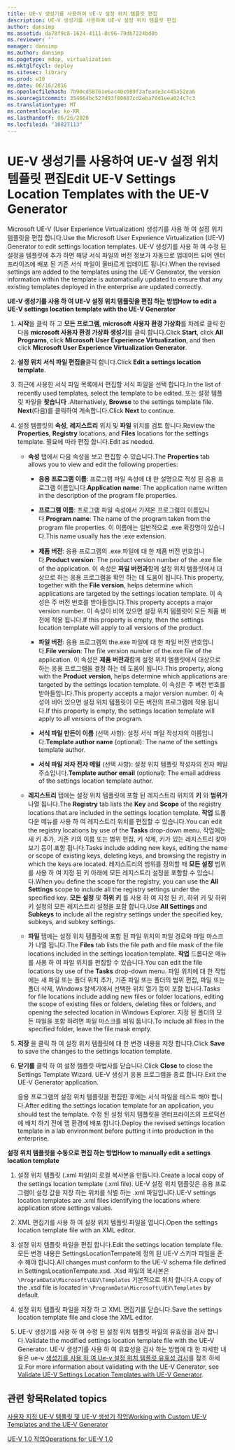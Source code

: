 ```yaml
---
title: UE-V 생성기를 사용하여 UE-V 설정 위치 템플릿 편집
description: UE-V 생성기를 사용하여 UE-V 설정 위치 템플릿 편집
author: dansimp
ms.assetid: da78f9c8-1624-4111-8c96-79db7224bd0b
ms.reviewer: ''
manager: dansimp
ms.author: dansimp
ms.pagetype: mdop, virtualization
ms.mktglfcycl: deploy
ms.sitesec: library
ms.prod: w10
ms.date: 06/16/2016
ms.openlocfilehash: 7b90cd58761e6ac40c089f3afeade3c445a52ea6
ms.sourcegitcommit: 354664bc527d93f80687cd2eba70d1eea024c7c3
ms.translationtype: MT
ms.contentlocale: ko-KR
ms.lasthandoff: 06/26/2020
ms.locfileid: "10827113"
---
```

# <span data-ttu-id="77bf8-103">UE-V 생성기를 사용하여 UE-V 설정 위치 템플릿 편집</span><span class="sxs-lookup"><span data-stu-id="77bf8-103">Edit UE-V Settings Location Templates with the UE-V Generator</span></span>


<span data-ttu-id="77bf8-104">Microsoft UE-V (User Experience Virtualization) 생성기를 사용 하 여 설정 위치 템플릿을 편집 합니다.</span><span class="sxs-lookup"><span data-stu-id="77bf8-104">Use the Microsoft User Experience Virtualization (UE-V) Generator to edit settings location templates.</span></span> <span data-ttu-id="77bf8-105">UE-V 생성기를 사용 하 여 수정 된 설정을 템플릿에 추가 하면 해당 서식 파일의 버전 정보가 자동으로 업데이트 되어 엔터프라이즈에 배포 된 기존 서식 파일이 올바르게 업데이트 됩니다.</span><span class="sxs-lookup"><span data-stu-id="77bf8-105">When the revised settings are added to the templates using the UE-V Generator, the version information within the template is automatically updated to ensure that any existing templates deployed in the enterprise are updated correctly.</span></span>

**<span data-ttu-id="77bf8-106">UE-V 생성기를 사용 하 여 UE-V 설정 위치 템플릿을 편집 하는 방법</span><span class="sxs-lookup"><span data-stu-id="77bf8-106">How to edit a UE-V settings location template with the UE-V Generator</span></span>**

1.  <span data-ttu-id="77bf8-107">**시작**을 클릭 하 고 **모든 프로그램**, **microsoft 사용자 환경 가상화**를 차례로 클릭 한 다음 **microsoft 사용자 환경 가상화 생성기**를 클릭 합니다.</span><span class="sxs-lookup"><span data-stu-id="77bf8-107">Click **Start**, click **All Programs**, click **Microsoft User Experience Virtualization**, and then click **Microsoft User Experience Virtualization Generator**.</span></span>

2.  <span data-ttu-id="77bf8-108">**설정 위치 서식 파일 편집을**클릭 합니다.</span><span class="sxs-lookup"><span data-stu-id="77bf8-108">Click **Edit a settings location template**.</span></span>

3.  <span data-ttu-id="77bf8-109">최근에 사용한 서식 파일 목록에서 편집할 서식 파일을 선택 합니다.</span><span class="sxs-lookup"><span data-stu-id="77bf8-109">In the list of recently used templates, select the template to be edited.</span></span> <span data-ttu-id="77bf8-110">또는 설정 템플릿 파일을 **찾습니다** .</span><span class="sxs-lookup"><span data-stu-id="77bf8-110">Alternatively, **Browse** to the settings template file.</span></span> <span data-ttu-id="77bf8-111">**Next**(다음)를 클릭하여 계속합니다.</span><span class="sxs-lookup"><span data-stu-id="77bf8-111">Click **Next** to continue.</span></span>

4.  <span data-ttu-id="77bf8-112">설정 템플릿의 **속성**, **레지스트리** 위치 및 **파일** 위치를 검토 합니다.</span><span class="sxs-lookup"><span data-stu-id="77bf8-112">Review the **Properties**, **Registry** locations, and **Files** locations for the settings template.</span></span> <span data-ttu-id="77bf8-113">필요에 따라 편집 합니다.</span><span class="sxs-lookup"><span data-stu-id="77bf8-113">Edit as needed.</span></span>

    -   <span data-ttu-id="77bf8-114">**속성** 탭에서 다음 속성을 보고 편집할 수 있습니다.</span><span class="sxs-lookup"><span data-stu-id="77bf8-114">The **Properties** tab allows you to view and edit the following properties:</span></span>

        -   <span data-ttu-id="77bf8-115">**응용 프로그램 이름**: 프로그램 파일 속성에 대 한 설명으로 작성 된 응용 프로그램 이름입니다.</span><span class="sxs-lookup"><span data-stu-id="77bf8-115">**Application name**: The application name written in the description of the program file properties.</span></span>

        -   <span data-ttu-id="77bf8-116">**프로그램 이름**: 프로그램 파일 속성에서 가져온 프로그램의 이름입니다.</span><span class="sxs-lookup"><span data-stu-id="77bf8-116">**Program name**: The name of the program taken from the program file properties.</span></span> <span data-ttu-id="77bf8-117">이 이름에는 일반적으로 .exe 확장명이 있습니다.</span><span class="sxs-lookup"><span data-stu-id="77bf8-117">This name usually has the .exe extension.</span></span>

        -   <span data-ttu-id="77bf8-118">**제품 버전**: 응용 프로그램의 .exe 파일에 대 한 제품 버전 번호입니다.</span><span class="sxs-lookup"><span data-stu-id="77bf8-118">**Product version**: The product version number of the .exe file of the application.</span></span> <span data-ttu-id="77bf8-119">이 속성은 **파일 버전과**함께 설정 위치 템플릿에서 대상으로 하는 응용 프로그램을 확인 하는 데 도움이 됩니다.</span><span class="sxs-lookup"><span data-stu-id="77bf8-119">This property, together with the **File version**, helps determine which applications are targeted by the settings location template.</span></span> <span data-ttu-id="77bf8-120">이 속성은 주 버전 번호를 받아들입니다.</span><span class="sxs-lookup"><span data-stu-id="77bf8-120">This property accepts a major version number.</span></span> <span data-ttu-id="77bf8-121">이 속성이 비어 있으면 설정 위치 템플릿이 모든 제품 버전에 적용 됩니다.</span><span class="sxs-lookup"><span data-stu-id="77bf8-121">If this property is empty, then the settings location template will apply to all versions of the product.</span></span>

        -   <span data-ttu-id="77bf8-122">**파일 버전**: 응용 프로그램의 the.exe 파일에 대 한 파일 버전 번호입니다.</span><span class="sxs-lookup"><span data-stu-id="77bf8-122">**File version**: The file version number of the.exe file of the application.</span></span> <span data-ttu-id="77bf8-123">이 속성은 **제품 버전과**함께 설정 위치 템플릿에서 대상으로 하는 응용 프로그램을 결정 하는 데 도움이 됩니다.</span><span class="sxs-lookup"><span data-stu-id="77bf8-123">This property, along with the **Product version**, helps determine which applications are targeted by the settings location template.</span></span> <span data-ttu-id="77bf8-124">이 속성은 주 버전 번호를 받아들입니다.</span><span class="sxs-lookup"><span data-stu-id="77bf8-124">This property accepts a major version number.</span></span> <span data-ttu-id="77bf8-125">이 속성이 비어 있으면 설정 위치 템플릿이 모든 버전의 프로그램에 적용 됩니다.</span><span class="sxs-lookup"><span data-stu-id="77bf8-125">If this property is empty, the settings location template will apply to all versions of the program.</span></span>

        -   <span data-ttu-id="77bf8-126">**서식 파일 만든이 이름** (선택 사항): 설정 서식 파일 작성자의 이름입니다.</span><span class="sxs-lookup"><span data-stu-id="77bf8-126">**Template author name** (optional): The name of the settings template author.</span></span>

        -   <span data-ttu-id="77bf8-127">**서식 파일 저자 전자 메일** (선택 사항): 설정 위치 템플릿 작성자의 전자 메일 주소입니다.</span><span class="sxs-lookup"><span data-stu-id="77bf8-127">**Template author email** (optional): The email address of the settings location template author.</span></span>

    -   <span data-ttu-id="77bf8-128">**레지스트리** 탭에는 설정 위치 템플릿에 포함 된 레지스트리 위치의 **키** 와 **범위가** 나열 됩니다.</span><span class="sxs-lookup"><span data-stu-id="77bf8-128">The **Registry** tab lists the **Key** and **Scope** of the registry locations that are included in the settings location template.</span></span> <span data-ttu-id="77bf8-129">**작업** 드롭다운 메뉴를 사용 하 여 레지스트리 위치를 편집할 수 있습니다.</span><span class="sxs-lookup"><span data-stu-id="77bf8-129">You can edit the registry locations by use of the **Tasks** drop-down menu.</span></span> <span data-ttu-id="77bf8-130">작업에는 새 키 추가, 기존 키의 이름 또는 범위 편집, 키 삭제, 키가 있는 레지스트리 찾아보기 등이 포함 됩니다.</span><span class="sxs-lookup"><span data-stu-id="77bf8-130">Tasks include adding new keys, editing the name or scope of existing keys, deleting keys, and browsing the registry in which the keys are located.</span></span> <span data-ttu-id="77bf8-131">레지스트리의 범위를 정의할 때 **모든 설정** 범위를 사용 하 여 지정 된 키 아래에 모든 레지스트리 설정을 포함할 수 있습니다.</span><span class="sxs-lookup"><span data-stu-id="77bf8-131">When you define the scope for the registry, you can use the **All Settings** scope to include all the registry settings under the specified key.</span></span> <span data-ttu-id="77bf8-132">**모든 설정** 및 **하위 키** 를 사용 하 여 지정 된 키, 하위 키 및 하위 키 설정의 모든 레지스트리 설정을 포함 합니다.</span><span class="sxs-lookup"><span data-stu-id="77bf8-132">Use **All Settings** and **Subkeys** to include all the registry settings under the specified key, subkeys, and subkey settings.</span></span>

    -   <span data-ttu-id="77bf8-133">**파일** 탭에는 설정 위치 템플릿에 포함 된 파일 위치의 파일 경로와 파일 마스크가 나열 됩니다.</span><span class="sxs-lookup"><span data-stu-id="77bf8-133">The **Files** tab lists the file path and file mask of the file locations included in the settings location template.</span></span> <span data-ttu-id="77bf8-134">**작업** 드롭다운 메뉴를 사용 하 여 파일 위치를 편집할 수 있습니다.</span><span class="sxs-lookup"><span data-stu-id="77bf8-134">You can edit the file locations by use of the **Tasks** drop-down menu.</span></span> <span data-ttu-id="77bf8-135">파일 위치에 대 한 작업에는 새 파일 또는 폴더 위치 추가, 기존 파일 또는 폴더의 범위 편집, 파일 또는 폴더 삭제, Windows 탐색기에서 선택한 위치 열기 등이 포함 됩니다.</span><span class="sxs-lookup"><span data-stu-id="77bf8-135">Tasks for file locations include adding new files or folder locations, editing the scope of existing files or folders, deleting files or folders, and opening the selected location in Windows Explorer.</span></span> <span data-ttu-id="77bf8-136">지정 된 폴더의 모든 파일을 포함 하려면 파일 마스크를 비워 둡니다.</span><span class="sxs-lookup"><span data-stu-id="77bf8-136">To include all files in the specified folder, leave the file mask empty.</span></span>

5.  <span data-ttu-id="77bf8-137">**저장** 을 클릭 하 여 설정 위치 템플릿에 대 한 변경 내용을 저장 합니다.</span><span class="sxs-lookup"><span data-stu-id="77bf8-137">Click **Save** to save the changes to the settings location template.</span></span>

6.  <span data-ttu-id="77bf8-138">**닫기를** 클릭 하 여 설정 템플릿 마법사를 닫습니다.</span><span class="sxs-lookup"><span data-stu-id="77bf8-138">Click **Close** to close the Settings Template Wizard.</span></span> <span data-ttu-id="77bf8-139">UE-V 생성기 응용 프로그램을 종료 합니다.</span><span class="sxs-lookup"><span data-stu-id="77bf8-139">Exit the UE-V Generator application.</span></span>

    <span data-ttu-id="77bf8-140">응용 프로그램의 설정 위치 템플릿을 편집한 후에는 서식 파일을 테스트 해야 합니다.</span><span class="sxs-lookup"><span data-stu-id="77bf8-140">After editing the settings location template for an application, you should test the template.</span></span> <span data-ttu-id="77bf8-141">수정 된 설정 위치 템플릿을 엔터프라이즈의 프로덕션에 배치 하기 전에 랩 환경에 배포 합니다.</span><span class="sxs-lookup"><span data-stu-id="77bf8-141">Deploy the revised settings location template in a lab environment before putting it into production in the enterprise.</span></span>

**<span data-ttu-id="77bf8-142">설정 위치 템플릿을 수동으로 편집 하는 방법</span><span class="sxs-lookup"><span data-stu-id="77bf8-142">How to manually edit a settings location template</span></span>**

1.  <span data-ttu-id="77bf8-143">설정 위치 템플릿 (.xml 파일)의 로컬 복사본을 만듭니다.</span><span class="sxs-lookup"><span data-stu-id="77bf8-143">Create a local copy of the settings location template (.xml file).</span></span> <span data-ttu-id="77bf8-144">UE-V 설정 위치 템플릿은 응용 프로그램이 설정 값을 저장 하는 위치를 식별 하는 .xml 파일입니다.</span><span class="sxs-lookup"><span data-stu-id="77bf8-144">UE-V settings location templates are .xml files identifying the locations where application store settings values.</span></span>

2.  <span data-ttu-id="77bf8-145">XML 편집기를 사용 하 여 설정 위치 템플릿 파일을 엽니다.</span><span class="sxs-lookup"><span data-stu-id="77bf8-145">Open the settings location template file with an XML editor.</span></span>

3.  <span data-ttu-id="77bf8-146">설정 위치 템플릿 파일을 편집 합니다.</span><span class="sxs-lookup"><span data-stu-id="77bf8-146">Edit the settings location template file.</span></span> <span data-ttu-id="77bf8-147">모든 변경 내용은 SettingsLocationTempate에 정의 된 UE-V 스키마 파일을 준수 해야 합니다.</span><span class="sxs-lookup"><span data-stu-id="77bf8-147">All changes must conform to the UE-V schema file defined in SettingsLocationTempate.xsd.</span></span> <span data-ttu-id="77bf8-148">.Xsd 파일의 복사본은 `\ProgramData\Microsoft\UEV\Templates` 기본적으로 위치 합니다.</span><span class="sxs-lookup"><span data-stu-id="77bf8-148">A copy of the .xsd file is located in `\ProgramData\Microsoft\UEV\Templates` by default.</span></span>

4.  <span data-ttu-id="77bf8-149">설정 위치 템플릿 파일을 저장 하 고 XML 편집기를 닫습니다.</span><span class="sxs-lookup"><span data-stu-id="77bf8-149">Save the settings location template file and close the XML editor.</span></span>

5.  <span data-ttu-id="77bf8-150">UE-V 생성기를 사용 하 여 수정 된 설정 위치 템플릿 파일의 유효성을 검사 합니다.</span><span class="sxs-lookup"><span data-stu-id="77bf8-150">Validate the modified settings location template file with the UE-V Generator.</span></span> <span data-ttu-id="77bf8-151">UE-V 생성기를 사용 하 여 유효성을 검사 하는 방법에 대 한 자세한 내용은 ue-v [생성기를 사용 하 여 Ue-v 설정 위치 템플릿 유효성 검사](validate-ue-v-settings-location-templates-with-ue-v-generator.md)를 참조 하세요.</span><span class="sxs-lookup"><span data-stu-id="77bf8-151">For more information about validating with the UE-V Generator, see [Validate UE-V Settings Location Templates with UE-V Generator](validate-ue-v-settings-location-templates-with-ue-v-generator.md).</span></span>

## <span data-ttu-id="77bf8-152">관련 항목</span><span class="sxs-lookup"><span data-stu-id="77bf8-152">Related topics</span></span>


[<span data-ttu-id="77bf8-153">사용자 지정 UE-V 템플릿 및 UE-V 생성기 작업</span><span class="sxs-lookup"><span data-stu-id="77bf8-153">Working with Custom UE-V Templates and the UE-V Generator</span></span>](working-with-custom-ue-v-templates-and-the-ue-v-generator.md)

[<span data-ttu-id="77bf8-154">UE-V 1.0 작업</span><span class="sxs-lookup"><span data-stu-id="77bf8-154">Operations for UE-V 1.0</span></span>](operations-for-ue-v-10.md)

 

 





